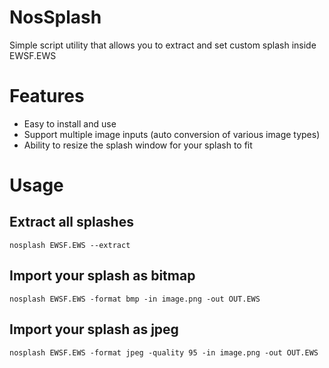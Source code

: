 # NosSplash
Simple script utility that allows you to extract and set custom splash inside EWSF.EWS

# Features
- Easy to install and use
- Support multiple image inputs (auto conversion of various image types)
- Ability to resize the splash window for your splash to fit

# Usage

## Extract all splashes
`nosplash EWSF.EWS --extract`

## Import your splash as bitmap
`nosplash EWSF.EWS -format bmp -in image.png -out OUT.EWS`

## Import your splash as jpeg
`nosplash EWSF.EWS -format jpeg -quality 95 -in image.png -out OUT.EWS`
